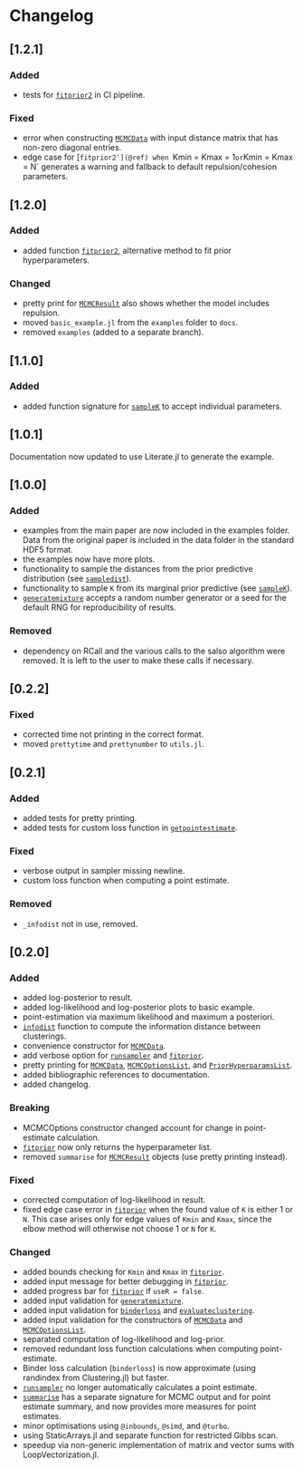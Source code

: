 # Changelog

## [1.2.1]
### Added
- tests for [`fitprior2`](@ref) in CI pipeline.

### Fixed
- error when constructing [`MCMCData`](@ref) with input distance matrix that has non-zero diagonal entries.
- edge case for [`fitprior2'](@ref) when `Kmin = Kmax = 1` or `Kmin = Kmax = N` generates a warning and fallback to default repulsion/cohesion parameters. 

## [1.2.0]
### Added
- added function [`fitprior2`](@ref), alternative method to fit prior hyperparameters.

### Changed
- pretty print for [`MCMCResult`](@ref) also shows whether the model includes repulsion.
- moved `basic_example.jl` from the `examples` folder to `docs`. 
- removed `examples` (added to a separate branch). 

## [1.1.0]
### Added
- added function signature for [`sampleK`](@ref) to accept individual parameters.

## [1.0.1]
Documentation now updated to use Literate.jl to generate the example. 

## [1.0.0]

### Added
- examples from the main paper are now included in the examples folder. Data from the original paper is included in the data folder in the standard HDF5 format. 
- the examples now have more plots.
- functionality to sample the distances from the prior predictive distribution (see [`sampledist`](@ref)).
- functionality to sample ``K`` from its marginal prior predictive (see [`sampleK`](@ref)).
- [`generatemixture`](@ref) accepts a random number generator or a seed for the default RNG for reproducibility of results. 

### Removed 
- dependency on RCall and the various calls to the salso algorithm were removed. It is left to the user to make these calls if necessary. 

## [0.2.2]

### Fixed
- corrected time not printing in the correct format. 
- moved `prettytime` and `prettynumber` to `utils.jl`.

## [0.2.1]

### Added
- added tests for pretty printing.
- added tests for custom loss function in [`getpointestimate`](@ref). 

### Fixed
- verbose output in sampler missing newline. 
- custom loss function when computing a point estimate. 

### Removed
- `_infodist` not in use, removed.
  
## [0.2.0]

### Added
- added log-posterior to result.
- added log-likelihood and log-posterior plots to basic example.
- point-estimation via maximum likelihood and maximum a posteriori.
- [`infodist`](@ref) function to compute the information distance between clusterings.
- convenience constructor for [`MCMCData`](@ref).
- add verbose option for [`runsampler`](@ref) and [`fitprior`](@ref).
- pretty printing for [`MCMCData`](@ref), [`MCMCOptionsList`](@ref), and [`PriorHyperparamsList`](@ref).
- added bibliographic references to documentation.
- added changelog.

### Breaking
- MCMCOptions constructor changed account for change in point-estimate calculation. 
- [`fitprior`](@ref) now only returns the hyperparameter list.
- removed `summarise` for [`MCMCResult`](@ref) objects (use pretty printing instead).

### Fixed
- corrected computation of log-likelihood in result.
- fixed edge case error in [`fitprior`](@ref) when the found value of `K` is either 1 or `N`. This case arises only for edge values of `Kmin` and `Kmax`, since the elbow method will otherwise not choose 1 or `N` for `K`.

### Changed
- added bounds checking for `Kmin` and `Kmax` in [`fitprior`](@ref).
- added input message for better debugging in [`fitprior`](@ref).
- added progress bar for [`fitprior`](@ref) if `useR = false`. 
- added input validation for [`generatemixture`](@ref).
- added input validation for [`binderloss`](@ref) and [`evaluateclustering`](@ref).
- added input validation for the constructors of [`MCMCData`](@ref) and [`MCMCOptionsList`](@ref).
- separated computation of log-likelihood and log-prior.
- removed redundant loss function calculations when computing point-estimate.
- Binder loss calculation (`binderloss`) is now approximate (using randindex from Clustering.jl) but faster.
- [`runsampler`](@ref) no longer automatically calculates a point estimate. 
- [`summarise`](@ref) has a separate signature for MCMC output and for point estimate summary, and now provides more measures for point estimates.
- minor optimisations using `@inbounds`, `@simd`, and `@turbo`.
- using StaticArrays.jl and separate function for restricted Gibbs scan. 
- speedup via non-generic implementation of matrix and vector sums with LoopVectorization.jl.